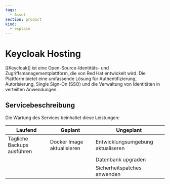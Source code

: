 ```yaml
---
tags:
  - Asset
section: product
kind:
  - explain
---
```

# Keycloak Hosting

[[Keycloak]] ist eine Open-Source-Identitäts- und Zugriffsmanagementplattform, die von Red Hat entwickelt wird. Die Plattform bietet eine umfassende Lösung für Authentifizierung, Autorisierung, Single Sign-On (SSO) und die Verwaltung von Identitäten in verteilten Anwendungen.

## Servicebeschreibung

Die Wartung des Services beinhaltet diese Leistungen:

| Laufend                    | Geplant                    | Ungeplant                         |
| -------------------------- | -------------------------- | --------------------------------- |
| Tägliche Backups ausführen | Docker Image aktualisieren | Entwicklungsumgebung aktualiseren |
|                            |                            | Datenbank upgraden                |
|                            |                            | Sicherheitspatches anwenden                                  |
